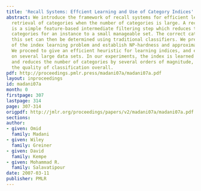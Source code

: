 ```yaml
---
title: 'Recall Systems: Effcient Learning and Use of Category Indices'
abstract: We introduce the framework of recall systems for efficient learning and
  retrieval of categories when the number of categories is large. A recallsystem here
  is a simple feature-based intermediate filtering step which reduces the potential
  categories for an instance to a small manageable set. The correct categories from
  this set can then be determined using traditional classifiers. We present a formalization
  of the index learning problem and establish NP-hardness and approximation hardness.
  We proceed to give an efficient heuristic for learning indices, and evaluate it
  on several large data sets. In our experiments, the index is learned within minutes,
  and reduces the number of categories by several orders of magnitude, without affecting
  the quality of classification overall.
pdf: http://proceedings.pmlr.press/madani07a/madani07a.pdf
layout: inproceedings
id: madani07a
month: 0
firstpage: 307
lastpage: 314
page: 307-314
origpdf: http://jmlr.org/proceedings/papers/v2/madani07a/madani07a.pdf
sections: 
author:
- given: Omid
  family: Madani
- given: Wiley
  family: Greiner
- given: David
  family: Kempe
- given: Mohammad R.
  family: Salavatipour
date: 2007-03-11
publisher: PMLR
---
```

